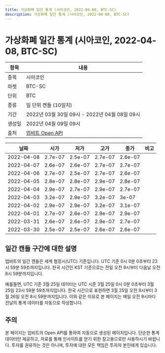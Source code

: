 ```yaml
---
title: 가상화폐 일간 통계 (시아코인, 2022-04-08, BTC-SC)
description: 가상화폐 일간 통계 (시아코인, 2022-04-08, BTC-SC)
---
```



가상화폐 일간 통계 (시아코인, 2022-04-08, BTC-SC)
===

|항목|내용|
|--|--|
|종목|시아코인|
|마켓|BTC-SC|
|단위|BTC|
|종류|일 단위 캔들 (10일치)|
|기간|2022년 03월 30일 09시 - 2022년 04월 08일 09시|
|생성일|2022년 04월 09일 09시|
|출처|[업비트 Open API](https://docs.upbit.com)|


|날짜|시가|저가|고가|종가|비고|
|--|--|--|--|--|--|
|2022-04-08|2.7e-07|2.5e-07|2.7e-07|2.6e-07|    |
|2022-04-07|2.6e-07|2.6e-07|2.7e-07|2.7e-07|    |
|2022-04-06|2.7e-07|2.5e-07|2.7e-07|2.6e-07|    |
|2022-04-05|2.8e-07|2.8e-07|2.9e-07|2.8e-07|    |
|2022-04-04|2.9e-07|2.7e-07|2.9e-07|2.7e-07|    |
|2022-04-03|3.2e-07|2.9e-07|3.2e-07|3e-07|    |
|2022-04-02|2.9e-07|2.9e-07|3.2e-07|3.1e-07|    |
|2022-04-01|2.7e-07|2.6e-07|2.9e-07|2.9e-07|    |
|2022-03-31|2.6e-07|2.6e-07|2.9e-07|2.7e-07|    |
|2022-03-30|2.5e-07|2.5e-07|2.6e-07|2.6e-07|    |


일간 캔들 구간에 대한 설명
---


업비트의 일간 캔들은 세계 협정시(UTC) 기준입니다. 
UTC 기준 0시 0분 0초부터 23시 59분 59초까지입니다. 
한국 시간인 KST 기준으로는 전일 오전 9시부터 다음날 오전 8시 59분까지입니다. 


예를들면, UTC 기준 3월 25일 데이터는 UTC 시준 3월 25일 0시 0분 0초부터 3월 25일 23시 59분 59초까지입니다. 
한국 시간으로 표현하면 3월 25일 오전 9시부터 3월 26일 오전 8시 59분까지입니다. 
이와 같은 이유로 본 페이지는 매일 오전 9시마다 전날의 통계 데이터를 자동으로 작성합니다. 


주의
---


본 페이지는 업비트의 Open API를 통하여 자동으로 생성된 페이지입니다. 
단순한 통계 데이터만 제공하고, 자료를 통해 인사이트를 얻기 위한 참고용으로만 사용하시기 바랍니다. 
투자를 권유하는 것은 아니며, 투자에 대한 모든 책임은 투자자 본인에게 있습니다. 
